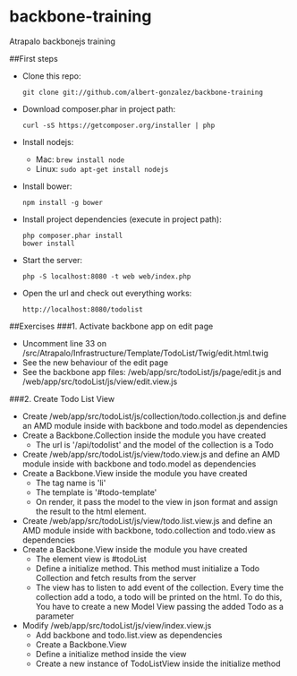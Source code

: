 backbone-training
=================

Atrapalo backbonejs training

##First steps
* Clone this repo:

  `git clone git://github.com/albert-gonzalez/backbone-training`

* Download composer.phar in project path:

  `curl -sS https://getcomposer.org/installer | php`

* Install nodejs:

  * Mac: `brew install node`
  * Linux: `sudo apt-get install nodejs`

* Install bower:

  `npm install -g bower`

* Install project dependencies (execute in project path):
  ```
  php composer.phar install
  bower install
  ```
* Start the server:
  
  `php -S localhost:8080 -t web web/index.php`

* Open the url and check out everything works:

  `http://localhost:8080/todolist`
  
##Exercises
###1. Activate backbone app on edit page
* Uncomment line 33 on /src/Atrapalo/Infrastructure/Template/TodoList/Twig/edit.html.twig
* See the new behaviour of the edit page
* See the backbone app files: /web/app/src/todoList/js/page/edit.js and /web/app/src/todoList/js/view/edit.view.js

###2. Create Todo List View
* Create /web/app/src/todoList/js/collection/todo.collection.js and define an AMD module inside with backbone and todo.model as dependencies
* Create a Backbone.Collection inside the module you have created
  * The url is '/api/todolist' and the model of the collection is a Todo
* Create /web/app/src/todoList/js/view/todo.view.js  and define an AMD module inside with backbone and todo.model as dependencies
* Create a Backbone.View inside the module you have created
  * The tag name is 'li'
  * The template is '#todo-template'
  * On render, it pass the model to the view in json format and assign the result to the html element.
* Create /web/app/src/todoList/js/view/todo.list.view.js and define an AMD module inside with backbone, todo.collection  and todo.view as dependencies
* Create a Backbone.View inside the module you have created
  * The element view is #todoList
  * Define a initialize method. This method must initialize a Todo Collection and fetch results from the server
  * The view has to listen to add event of the collection. Every time the collection add a todo, a todo will be printed on the html. To do this, You have to create a new Model View passing the added Todo as a parameter
* Modify /web/app/src/todoList/js/view/index.view.js
  * Add backbone and todo.list.view as dependencies
  * Create a Backbone.View
  * Define a initialize method inside the view
  * Create a new instance of TodoListView inside the initialize method
